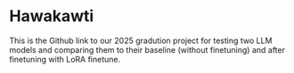 # Hawakawti

This is the Github link to our 2025 gradution project for testing two LLM models and comparing them to their baseline (without finetuning) and after finetuning with LoRA finetune.
